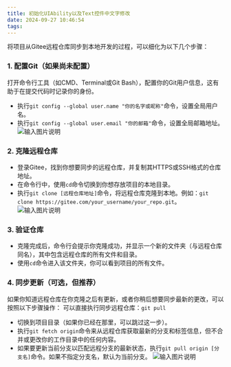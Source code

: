 ```yaml
---
title: 初始化UIAbility以及Text控件中文字修改
date: 2024-09-27 10:46:54
tags:
---
```

将项目从Gitee远程仓库同步到本地开发的过程，可以细化为以下几个步骤：

### 1. 配置Git（如果尚未配置）

打开命令行工具（如CMD、Terminal或Git Bash），配置你的Git用户信息，这有助于在提交代码时记录你的身份。

- 执行`git config --global user.name "你的名字或昵称"`命令，设置全局用户名。
- 执行`git config --global user.email "你的邮箱"`命令，设置全局邮箱地址。
![输入图片说明](https://foruda.gitee.com/images/1725608931467209226/ea7c5d08_14874917.png "屏幕截图")
### 2. 克隆远程仓库

- 登录Gitee，找到你想要同步的远程仓库，并复制其HTTPS或SSH格式的仓库地址。
- 在命令行中，使用`cd`命令切换到你想存放项目的本地目录。
- 执行`git clone [远程仓库地址]`命令，将远程仓库克隆到本地。例如：`git clone https://gitee.com/your_username/your_repo.git`。
![输入图片说明](https://foruda.gitee.com/images/1725608985925372269/58d45bb1_14874917.png "屏幕截图")
### 3. 验证仓库

- 克隆完成后，命令行会提示你克隆成功，并显示一个新的文件夹（与远程仓库同名），其中包含远程仓库的所有文件和目录。
- 使用`cd`命令进入该文件夹，你可以看到项目的所有文件。

### 4. 同步更新（可选，但推荐）

如果你知道远程仓库在你克隆之后有更新，或者你稍后想要同步最新的更改，可以按照以下步骤操作：
可以直接执行同步远程仓库：`git pull`
- 切换到项目目录（如果你已经在那里，可以跳过这一步）。
- 执行`git fetch origin`命令来从远程仓库获取最新的分支和标签信息，但不合并或更改你的工作目录中的任何内容。
- 如果要更新当前分支以匹配远程分支的最新状态，执行`git pull origin [分支名]`命令。如果不指定分支名，默认为当前分支。
![输入图片说明](https://foruda.gitee.com/images/1725609021497119491/2d51a498_14874917.png "屏幕截图")
